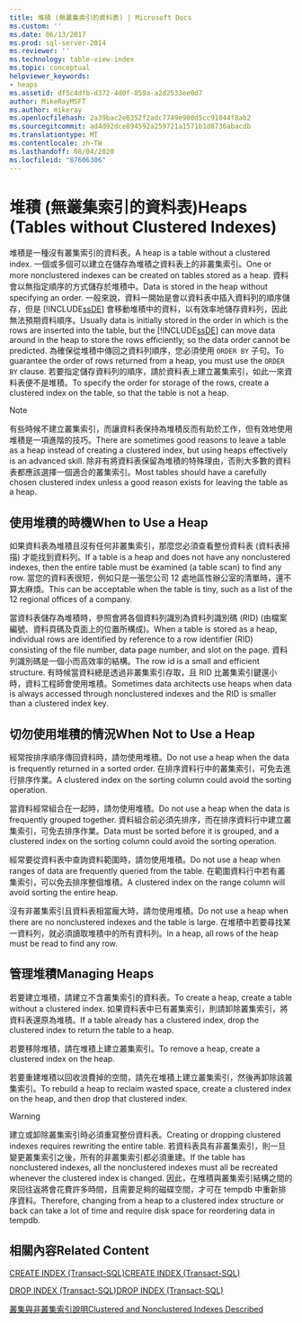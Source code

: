 ```yaml
---
title: 堆積 (無叢集索引的資料表) | Microsoft Docs
ms.custom: ''
ms.date: 06/13/2017
ms.prod: sql-server-2014
ms.reviewer: ''
ms.technology: table-view-index
ms.topic: conceptual
helpviewer_keywords:
- heaps
ms.assetid: df5c4dfb-d372-4d0f-859a-a2d2533ee0d7
author: MikeRayMSFT
ms.author: mikeray
ms.openlocfilehash: 2a39bac2e0352f2adc7749e980d5cc91044f8ab2
ms.sourcegitcommit: ad4d92dce894592a259721a1571b1d8736abacdb
ms.translationtype: MT
ms.contentlocale: zh-TW
ms.lasthandoff: 08/04/2020
ms.locfileid: "87606306"
---
```

# <a name="heaps-tables-without-clustered-indexes"></a><span data-ttu-id="03bab-102">堆積 (無叢集索引的資料表)</span><span class="sxs-lookup"><span data-stu-id="03bab-102">Heaps (Tables without Clustered Indexes)</span></span>
  <span data-ttu-id="03bab-103">堆積是一種沒有叢集索引的資料表。</span><span class="sxs-lookup"><span data-stu-id="03bab-103">A heap is a table without a clustered index.</span></span> <span data-ttu-id="03bab-104">一個或多個可以建立在儲存為堆積之資料表上的非叢集索引。</span><span class="sxs-lookup"><span data-stu-id="03bab-104">One or more nonclustered indexes can be created on tables stored as a heap.</span></span> <span data-ttu-id="03bab-105">資料會以無指定順序的方式儲存於堆積中。</span><span class="sxs-lookup"><span data-stu-id="03bab-105">Data is stored in the heap without specifying an order.</span></span> <span data-ttu-id="03bab-106">一般來說，資料一開始是會以資料表中插入資料列的順序儲存，但是 [!INCLUDE[ssDE](../../includes/ssde-md.md)] 會移動堆積中的資料，以有效率地儲存資料列，因此無法預期資料順序。</span><span class="sxs-lookup"><span data-stu-id="03bab-106">Usually data is initially stored in the order in which is the rows are inserted into the table, but the [!INCLUDE[ssDE](../../includes/ssde-md.md)] can move data around in the heap to store the rows efficiently; so the data order cannot be predicted.</span></span> <span data-ttu-id="03bab-107">為確保從堆積中傳回之資料列順序，您必須使用 `ORDER BY` 子句。</span><span class="sxs-lookup"><span data-stu-id="03bab-107">To guarantee the order of rows returned from a heap, you must use the `ORDER BY` clause.</span></span> <span data-ttu-id="03bab-108">若要指定儲存資料列的順序，請於資料表上建立叢集索引，如此一來資料表便不是堆積。</span><span class="sxs-lookup"><span data-stu-id="03bab-108">To specify the order for storage of the rows, create a clustered index on the table, so that the table is not a heap.</span></span>  
  
> [!NOTE]  
>  <span data-ttu-id="03bab-109">有些時候不建立叢集索引，而讓資料表保持為堆積反而有助於工作，但有效地使用堆積是一項進階的技巧。</span><span class="sxs-lookup"><span data-stu-id="03bab-109">There are sometimes good reasons to leave a table as a heap instead of creating a clustered index, but using heaps effectively is an advanced skill.</span></span> <span data-ttu-id="03bab-110">除非有將資料表保留為堆積的特殊理由，否則大多數的資料表都應該選擇一個適合的叢集索引。</span><span class="sxs-lookup"><span data-stu-id="03bab-110">Most tables should have a carefully chosen clustered index unless a good reason exists for leaving the table as a heap.</span></span>  
  
## <a name="when-to-use-a-heap"></a><span data-ttu-id="03bab-111">使用堆積的時機</span><span class="sxs-lookup"><span data-stu-id="03bab-111">When to Use a Heap</span></span>  
 <span data-ttu-id="03bab-112">如果資料表為堆積且沒有任何非叢集索引，那麼您必須查看整份資料表 (資料表掃描) 才能找到資料列。</span><span class="sxs-lookup"><span data-stu-id="03bab-112">If a table is a heap and does not have any nonclustered indexes, then the entire table must be examined (a table scan) to find any row.</span></span> <span data-ttu-id="03bab-113">當您的資料表很短，例如只是一張您公司 12 處地區性辦公室的清單時，還不算太麻煩。</span><span class="sxs-lookup"><span data-stu-id="03bab-113">This can be acceptable when the table is tiny, such as a list of the 12 regional offices of a company.</span></span>  
  
 <span data-ttu-id="03bab-114">當資料表儲存為堆積時，參照會將各個資料列識別為資料列識別碼 (RID) (由檔案編號、資料頁碼及頁面上的位置所構成)。</span><span class="sxs-lookup"><span data-stu-id="03bab-114">When a table is stored as a heap, individual rows are identified by reference to a row identifier (RID) consisting of the file number, data page number, and slot on the page.</span></span> <span data-ttu-id="03bab-115">資料列識別碼是一個小而高效率的結構。</span><span class="sxs-lookup"><span data-stu-id="03bab-115">The row id is a small and efficient structure.</span></span> <span data-ttu-id="03bab-116">有時候當資料總是透過非叢集索引存取，且 RID 比叢集索引鍵還小時，資料工程師會使用堆積。</span><span class="sxs-lookup"><span data-stu-id="03bab-116">Sometimes data architects use heaps when data is always accessed through nonclustered indexes and the RID is smaller than a clustered index key.</span></span>  
  
## <a name="when-not-to-use-a-heap"></a><span data-ttu-id="03bab-117">切勿使用堆積的情況</span><span class="sxs-lookup"><span data-stu-id="03bab-117">When Not to Use a Heap</span></span>  
 <span data-ttu-id="03bab-118">經常按排序順序傳回資料時，請勿使用堆積。</span><span class="sxs-lookup"><span data-stu-id="03bab-118">Do not use a heap when the data is frequently returned in a sorted order.</span></span> <span data-ttu-id="03bab-119">在排序資料行中的叢集索引，可免去進行排序作業。</span><span class="sxs-lookup"><span data-stu-id="03bab-119">A clustered index on the sorting column could avoid the sorting operation.</span></span>  
  
 <span data-ttu-id="03bab-120">當資料經常組合在一起時，請勿使用堆積。</span><span class="sxs-lookup"><span data-stu-id="03bab-120">Do not use a heap when the data is frequently grouped together.</span></span> <span data-ttu-id="03bab-121">資料組合前必須先排序，而在排序資料行中建立叢集索引，可免去排序作業。</span><span class="sxs-lookup"><span data-stu-id="03bab-121">Data must be sorted before it is grouped, and a clustered index on the sorting column could avoid the sorting operation.</span></span>  
  
 <span data-ttu-id="03bab-122">經常要從資料表中查詢資料範圍時，請勿使用堆積。</span><span class="sxs-lookup"><span data-stu-id="03bab-122">Do not use a heap when ranges of data are frequently queried from the table.</span></span>  <span data-ttu-id="03bab-123">在範圍資料行中若有叢集索引，可以免去排序整個堆積。</span><span class="sxs-lookup"><span data-stu-id="03bab-123">A clustered index on the range column will avoid sorting the entire heap.</span></span>  
  
 <span data-ttu-id="03bab-124">沒有非叢集索引且資料表相當龐大時，請勿使用堆積。</span><span class="sxs-lookup"><span data-stu-id="03bab-124">Do not use a heap when there are no nonclustered indexes and the table is large.</span></span> <span data-ttu-id="03bab-125">在堆積中若要尋找某一資料列，就必須讀取堆積中的所有資料列。</span><span class="sxs-lookup"><span data-stu-id="03bab-125">In a heap, all rows of the heap must be read to find any row.</span></span>  
  
## <a name="managing-heaps"></a><span data-ttu-id="03bab-126">管理堆積</span><span class="sxs-lookup"><span data-stu-id="03bab-126">Managing Heaps</span></span>  
 <span data-ttu-id="03bab-127">若要建立堆積，請建立不含叢集索引的資料表。</span><span class="sxs-lookup"><span data-stu-id="03bab-127">To create a heap, create a table without a clustered index.</span></span> <span data-ttu-id="03bab-128">如果資料表中已有叢集索引，則請卸除叢集索引，將資料表還原為堆積。</span><span class="sxs-lookup"><span data-stu-id="03bab-128">If a table already has a clustered index, drop the clustered index to return the table to a heap.</span></span>  
  
 <span data-ttu-id="03bab-129">若要移除堆積，請在堆積上建立叢集索引。</span><span class="sxs-lookup"><span data-stu-id="03bab-129">To remove a heap, create a clustered index on the heap.</span></span>  
  
 <span data-ttu-id="03bab-130">若要重建堆積以回收浪費掉的空間，請先在堆積上建立叢集索引，然後再卸除該叢集索引。</span><span class="sxs-lookup"><span data-stu-id="03bab-130">To rebuild a heap to reclaim wasted space, create a clustered index on the heap, and then drop that clustered index.</span></span>  
  
> [!WARNING]  
>  <span data-ttu-id="03bab-131">建立或卸除叢集索引時必須重寫整份資料表。</span><span class="sxs-lookup"><span data-stu-id="03bab-131">Creating or dropping clustered indexes requires rewriting the entire table.</span></span> <span data-ttu-id="03bab-132">若資料表具有非叢集索引，則一旦變更叢集索引之後，所有的非叢集索引都必須重建。</span><span class="sxs-lookup"><span data-stu-id="03bab-132">If the table has nonclustered indexes, all the nonclustered indexes must all be recreated whenever the clustered index is changed.</span></span> <span data-ttu-id="03bab-133">因此，在堆積與叢集索引結構之間的來回往返將會花費許多時間，且需要足夠的磁碟空間，才可在 tempdb 中重新排序資料。</span><span class="sxs-lookup"><span data-stu-id="03bab-133">Therefore, changing from a heap to a clustered index structure or back can take a lot of time and require disk space for reordering data in tempdb.</span></span>  
  
## <a name="related-content"></a><span data-ttu-id="03bab-134">相關內容</span><span class="sxs-lookup"><span data-stu-id="03bab-134">Related Content</span></span>  
 [<span data-ttu-id="03bab-135">CREATE INDEX &#40;Transact-SQL&#41;</span><span class="sxs-lookup"><span data-stu-id="03bab-135">CREATE INDEX &#40;Transact-SQL&#41;</span></span>](/sql/t-sql/statements/create-index-transact-sql)  
  
 [<span data-ttu-id="03bab-136">DROP INDEX &#40;Transact-SQL&#41;</span><span class="sxs-lookup"><span data-stu-id="03bab-136">DROP INDEX &#40;Transact-SQL&#41;</span></span>](/sql/t-sql/statements/drop-index-transact-sql)  
  
 [<span data-ttu-id="03bab-137">叢集與非叢集索引說明</span><span class="sxs-lookup"><span data-stu-id="03bab-137">Clustered and Nonclustered Indexes Described</span></span>](clustered-and-nonclustered-indexes-described.md)  
  
  
